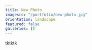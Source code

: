 ```yaml
---
title: New Photo
imagesrc: "/portfolio/new-photo.jpg"
orientation: landscape
featured: false
galleries: []
---
```


tktktk
